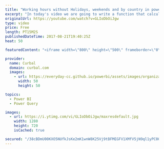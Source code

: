 ```yaml
---
title: "Working hours without Holidays, weekends and by country in power query"
excerpt: "In today's video we are going to write a function that calculates work hour (seconds) between two datetimes. Working hour by location, holidays will also be included :)  Link to Bills thread: https://social.technet.microsoft.com/Forums/en-US/f3fc729e-a2ec-409a-b20e-b5cf8ff5dc2a/calculate-work-hours-between-two-timedate-stamps?forum=powerquery"
originalUrl: https://youtube.com/watch?v=GLIoDbOiJgw
type: video
price: Free
length: PT15M2S
publishedDateTime: 2017-08-21T19:40:25Z
heat: 50

featuredContent: "<iframe width=\"800\" height=\"500\" frameborder=\"0\" src=\"https://www.youtube.com/embed/GLIoDbOiJgw\" allow=\"accelerometer; autoplay; encrypted-media; gyroscope; picture-in-picture\" allowfullscreen></iframe>"

provider:
  name: Curbal
  domain: curbal.com
  images:
    - url: https://everyday-cc.github.io/powerbi/assets/images/organizations/curbal.com-50x50.jpg
      width: 50
      height: 50

topics:
  - Power BI
  - Power Query

images:
  - url: https://i.ytimg.com/vi/GLIoDbOiJgw/maxresdefault.jpg
    width: 1280
    height: 720
    isCached: true

secured: "/38cBDmU00KXO5NUfkJsKe2mK1wnW8K25Vj9tBFMEGFV1XMfV5jN9ql1yPC0QimKDLcNOedH3HSLlwPMgBvwKbzb/CBunD5vKyXVdBz7MLUtH4s1lwEu201gsaCQ/yN7SJDVDHO2S2U1eeQSmUrqao3HzJ1uGZd0wOHPYtp1QcF2ybmHucCLTdkp8YLaZulb7t2hugJl6UjLvJkizoY8hT0L2r7SgfO2kJsQIx5SqtqhSDTiTQR5Mni+yQSLlHZoBVs5Yzwrl/XTgrjHB9id13icRbhzE4wXawkMfwpx8JsP06U/eGutMRi/96GVdsfaxG2k/BV6I3SqJ74bbPnwu+is3NVUGijygxPEmysaYaoNPozVN6W54JCJf/Zl5CeQtcFT7GfkkYVWY74s4mFrGMYQ39mDUt1r6ImhSobmOn4=;vfb8tEVvc7u7O3n/+UgOUA=="
---
```



